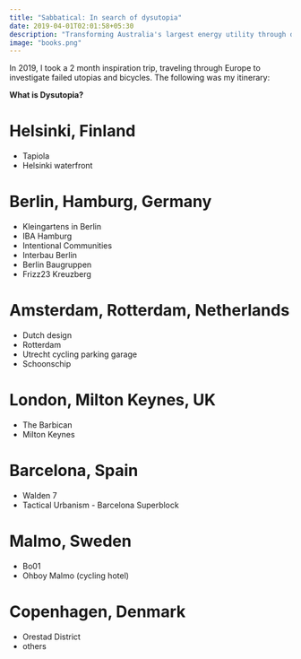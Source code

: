 ```yaml
---
title: "Sabbatical: In search of dysutopia"
date: 2019-04-01T02:01:58+05:30
description: "Transforming Australia's largest energy utility through design"
image: "books.png"
---
```



In 2019, I took a 2 month inspiration trip, traveling through Europe to investigate failed utopias and bicycles. The following was my itinerary:


**What is Dysutopia?**


# Helsinki, Finland
- Tapiola
- Helsinki waterfront


# Berlin, Hamburg, Germany
- Kleingartens in Berlin
- IBA Hamburg
- Intentional Communities
- Interbau Berlin
- Berlin Baugruppen
- Frizz23 Kreuzberg


# Amsterdam, Rotterdam, Netherlands
- Dutch design
- Rotterdam
- Utrecht cycling parking garage
- Schoonschip


# London, Milton Keynes, UK
- The Barbican
- Milton Keynes


# Barcelona, Spain
- Walden 7
- Tactical Urbanism - Barcelona Superblock


# Malmo, Sweden
- Bo01
- Ohboy Malmo (cycling hotel)


# Copenhagen, Denmark
- Orestad District
- others

